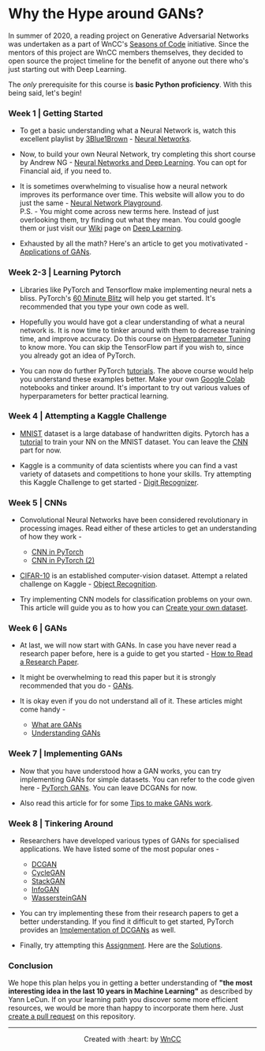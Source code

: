 # Why the Hype around GANs? 

In summer of 2020, a reading project on Generative Adversarial Networks was undertaken as a part of WnCC's [Seasons of Code](https://www.wncc-iitb.org/soc/) initiative. 
Since the mentors of this project are WnCC members themselves, they decided to open source the project timeline for the benefit of anyone out there who's just starting out with Deep Learning.

The *only* prerequisite for this course is **basic Python proficiency**. With this being said, let's begin!

### Week 1 | Getting Started

- To get a basic understanding what a Neural Network is, watch this excellent playlist by [3Blue1Brown](https://www.youtube.com/channel/UCYO_jab_esuFRV4b17AJtAw) - [Neural Networks](https://www.youtube.com/playlist?list=PLZHQObOWTQDNU6R1_67000Dx_ZCJB-3pi). 

- Now, to build your own Neural Network, try completing this short course by Andrew NG - [Neural Networks and Deep Learning](https://www.coursera.org/learn/neural-networks-deep-learning?specialization=deep-learning). You can opt for Financial aid, if you need to.

- It is sometimes overwhelming to visualise how a neural network improves its performance over time. This website will allow you to do just the same - [Neural Network Playground](https://playground.tensorflow.org/).   
P.S. - You might come across new terms here. Instead of just overlooking them, try finding out what they mean. You could google them or just visit our [Wiki](https://www.wncc-iitb.org/wiki/) page on [Deep Learning](https://www.wncc-iitb.org/wiki/index.php/Deep_Learning).

- Exhausted by all the math? Here's an article to get you motivativated - [Applications of GANs](https://medium.com/@jonathan_hui/gan-some-cool-applications-of-gans-4c9ecca35900).


### Week 2-3 | Learning Pytorch

- Libraries like PyTorch and Tensorflow make implementing neural nets a bliss. PyTorch's [60 Minute Blitz](https://pytorch.org/tutorials/beginner/deep_learning_60min_blitz.html) will help you get started. It's recommended that you type your own code as well.

- Hopefully you would have got a clear understanding of what a neural network is. It is now time to tinker around with them to decrease training time, and improve accuracy. Do this course on [Hyperparameter Tuning](https://www.coursera.org/learn/deep-neural-network?specialization=deep-learning) to know more. You can skip the TensorFlow part if you wish to, since you already got an idea of PyTorch.

- You can now do further PyTorch [tutorials](https://pytorch.org/tutorials/beginner/pytorch_with_examples.html). The above course would help you understand these examples better. Make your own [Google Colab](https://colab.research.google.com/) notebooks and tinker around. It's important to try out various values of hyperparameters for better practical learning.


### Week 4 | Attempting a Kaggle Challenge

- [MNIST](http://yann.lecun.com/exdb/mnist/) dataset is a large database of handwritten digits. Pytorch has a [tutorial](https://pytorch.org/tutorials/beginner/nn_tutorial.html) to train your NN on the MNIST dataset. You can leave the [CNN](https://pytorch.org/tutorials/beginner/nn_tutorial.html#switch-to-cnn) part for now.

- Kaggle is a community of data scientists where you can find a vast variety of datasets and competitions to hone your skills. Try attempting this Kaggle Challenge to get started - [Digit Recognizer](https://www.kaggle.com/c/digit-recognizer).

### Week 5 | CNNs

- Convolutional Neural Networks have been considered revolutionary in processing images. Read either of these articles to get an understanding of how they work - 
	+ [CNN in PyTorch](https://adventuresinmachinelearning.com/convolutional-neural-networks-tutorial-in-pytorch/)
	+ [CNN in PyTorch (2)](https://algorithmia.com/blog/convolutional-neural-nets-in-pytorch)

- [CIFAR-10](http://www.cs.toronto.edu/~kriz/cifar.html) is an established computer-vision dataset. Attempt a related challenge on Kaggle - [Object Recognition](https://www.kaggle.com/c/cifar-10).

- Try implementing CNN models for classification problems on your own. This article will guide you as to how you can [Create your own dataset](https://towardsdatascience.com/how-to-create-your-own-image-dataset-for-deep-learning-b53f1c22c443).


### Week 6 | GANs

- At last, we will now start with GANs. In case you have never read a research paper before, here is a guide to get you started - [How to Read a Research Paper](https://www.youtube.com/watch?v=SHTOI0KtZnU).

- It might be overwhelming to read this paper but it is strongly recommended that you do - [GANs](https://papers.nips.cc/paper/5423-generative-adversarial-nets.pdf). 

- It is okay even if you do not understand all of it. These articles might come handy -
	+ [What are GANs](https://medium.com/@jonathan_hui/gan-whats-generative-adversarial-networks-and-its-application-f39ed278ef09)
	+ [Understanding GANs](https://towardsdatascience.com/understanding-generative-adversarial-networks-gans-cd6e4651a29)

### Week 7 | Implementing GANs

- Now that you have understood how a GAN works, you can try implementing GANs for simple datasets. You can refer to the code given here - [PyTorch GANs](https://github.com/tezansahu/PyTorch-GANs). You can leave DCGANs for now.

- Also read this article for for some [Tips to make GANs work](https://github.com/soumith/ganhacks).

### Week 8 | Tinkering Around

- Researchers have developed various types of GANs for specialised applications. We have listed some of the most popular ones - 
	+ [DCGAN](https://arxiv.org/pdf/1511.06434.pdf)
	+ [CycleGAN](https://arxiv.org/pdf/1703.10593.pdf)
	+ [StackGAN](https://arxiv.org/abs/1612.03242)
	+ [InfoGAN](https://arxiv.org/abs/1606.03657)
	+ [WassersteinGAN](https://arxiv.org/abs/1701.07875)

- You can try implementing these from their research papers to get a better understanding. If you find it difficult to get started, PyTorch provides an [Implementation of DCGANs](https://pytorch.org/tutorials/beginner/dcgan_faces_tutorial.html) as well.

- Finally, try attempting this [Assignment](http://www.cs.toronto.edu/~rgrosse/courses/csc321_2018/assignments/a4-handout.pdf). Here are the [Solutions](http://www.cs.toronto.edu/~rgrosse/courses/csc321_2018/assignments/a4-code.zip).

### Conclusion

We hope this plan helps you in getting a better understanding of **"the most interesting idea in the last 10 years in Machine Learning"** as described by Yann LeCun. If on your learning path you discover some more efficient resources, we would be more than happy to incorporate them here. Just [create a pull request](https://docs.github.com/en/github/collaborating-with-issues-and-pull-requests/creating-a-pull-request) on this repository.

***

<p align="center">Created with :heart: by <a href="https://www.wncc-iitb.org/">WnCC</a></p>
